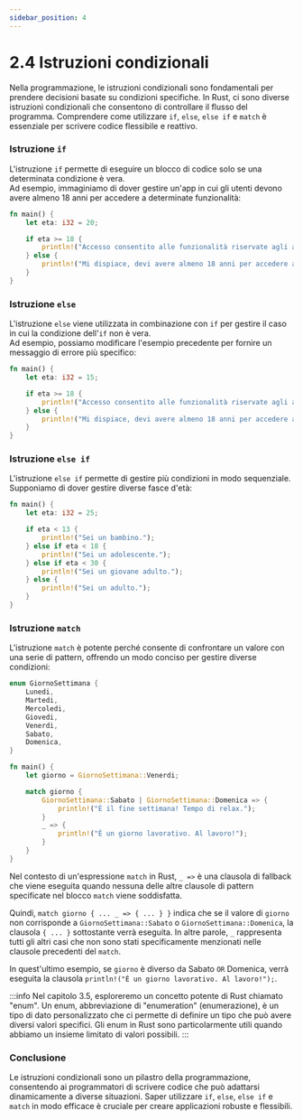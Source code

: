 ```yaml
---
sidebar_position: 4
---
```

# 2.4 Istruzioni condizionali
Nella programmazione, le istruzioni condizionali sono fondamentali per prendere decisioni basate su condizioni specifiche. In Rust, ci sono diverse istruzioni condizionali che consentono di controllare il flusso del programma. Comprendere come utilizzare `if`, `else`, `else if` e `match` è essenziale per scrivere codice flessibile e reattivo.

### Istruzione `if`
L'istruzione `if` permette di eseguire un blocco di codice solo se una determinata condizione è vera.  
Ad esempio, immaginiamo di dover gestire un'app in cui gli utenti devono avere almeno 18 anni per accedere a determinate funzionalità:

```rust
fn main() {
    let eta: i32 = 20;

    if eta >= 18 {
        println!("Accesso consentito alle funzionalità riservate agli adulti.");
    } else {
        println!("Mi dispiace, devi avere almeno 18 anni per accedere a questa funzionalità.");
    }
}
```

### Istruzione `else`
L'istruzione `else` viene utilizzata in combinazione con `if` per gestire il caso in cui la condizione dell'`if` non è vera.  
Ad esempio, possiamo modificare l'esempio precedente per fornire un messaggio di errore più specifico:

```rust
fn main() {
    let eta: i32 = 15;

    if eta >= 18 {
        println!("Accesso consentito alle funzionalità riservate agli adulti.");
    } else {
        println!("Mi dispiace, devi avere almeno 18 anni per accedere a questa funzionalità. Ti mancano {} anni.", 18 - eta);
    }
}
```

### Istruzione `else if`
L'istruzione `else if` permette di gestire più condizioni in modo sequenziale. Supponiamo di dover gestire diverse fasce d'età:

```rust
fn main() {
    let eta: i32 = 25;

    if eta < 13 {
        println!("Sei un bambino.");
    } else if eta < 18 {
        println!("Sei un adolescente.");
    } else if eta < 30 {
        println!("Sei un giovane adulto.");
    } else {
        println!("Sei un adulto.");
    }
}
```

### Istruzione `match`
L'istruzione `match` è potente perché consente di confrontare un valore con una serie di pattern, offrendo un modo conciso per gestire diverse condizioni:

```rust
enum GiornoSettimana {
    Lunedi,
    Martedi,
    Mercoledi,
    Giovedi,
    Venerdi,
    Sabato,
    Domenica,
}

fn main() {
    let giorno = GiornoSettimana::Venerdi;

    match giorno {
        GiornoSettimana::Sabato | GiornoSettimana::Domenica => {
            println!("È il fine settimana! Tempo di relax.");
        }
        _ => {
            println!("È un giorno lavorativo. Al lavoro!");
        }
    }
}
```

Nel contesto di un'espressione `match` in Rust, `_ =>` è una clausola di fallback che viene eseguita quando nessuna delle altre clausole di pattern specificate nel blocco `match` viene soddisfatta.

Quindi, `match giorno { ... _ => { ... } }` indica che se il valore di `giorno` non corrisponde a `GiornoSettimana::Sabato` o `GiornoSettimana::Domenica`, la clausola `{ ... }` sottostante verrà eseguita. In altre parole, `_` rappresenta tutti gli altri casi che non sono stati specificamente menzionati nelle clausole precedenti del `match`.

In quest'ultimo esempio, se `giorno` è diverso da Sabato `OR` Domenica, verrà eseguita la clausola `println!("È un giorno lavorativo. Al lavoro!");`.

:::info
Nel capitolo 3.5, esploreremo un concetto potente di Rust chiamato "enum". Un enum, abbreviazione di "enumeration" (enumerazione), è un tipo di dato personalizzato che ci permette di definire un tipo che può avere diversi valori specifici. Gli enum in Rust sono particolarmente utili quando abbiamo un insieme limitato di valori possibili.
:::

### Conclusione
Le istruzioni condizionali sono un pilastro della programmazione, consentendo ai programmatori di scrivere codice che può adattarsi dinamicamente a diverse situazioni. Saper utilizzare `if`, `else`, `else if` e `match` in modo efficace è cruciale per creare applicazioni robuste e flessibili.